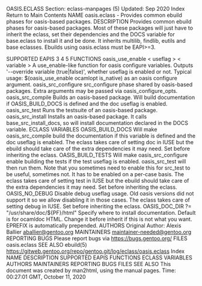 OASIS.ECLASS
Section: eclass-manpages (5)
Updated: Sep 2020
Index Return to Main Contents
NAME
oasis.eclass - Provides common ebuild phases for oasis-based packages.
DESCRIPTION
Provides common ebuild phases for oasis-based packages. Most of these packages will just have to inherit the eclass, set their dependencies and the DOCS variable for base.eclass to install it and be done.
It inherits multilib, findlib, eutils and base eclasses. Ebuilds using oasis.eclass must be EAPI>=3.

SUPPORTED EAPIS
3 4 5
FUNCTIONS
oasis_use_enable < useflag > < variable >
A use_enable-like function for oasis configure variables. Outputs '--override variable (true|false)', whether useflag is enabled or not. Typical usage: $(oasis_use_enable ocamlopt is_native) as an oasis configure argument.
oasis_src_configure
src_configure phase shared by oasis-based packages. Extra arguments may be passed via oasis_configure_opts.
oasis_src_compile
Builds an oasis-based package. Will build documentation if OASIS_BUILD_DOCS is defined and the doc useflag is enabled.
oasis_src_test
Runs the testsuite of an oasis-based package.
oasis_src_install
Installs an oasis-based package. It calls base_src_install_docs, so will install documentation declared in the DOCS variable.
ECLASS VARIABLES
OASIS_BUILD_DOCS
Will make oasis_src_compile build the documentation if this variable is defined and the doc useflag is enabled. The eclass takes care of setting doc in IUSE but the ebuild should take care of the extra dependencies it may need. Set before inheriting the eclass.
OASIS_BUILD_TESTS
Will make oasis_src_configure enable building the tests if the test useflag is enabled. oasis_src_test will then run them. Note that you sometimes need to enable this for src_test to be useful, sometimes not. It has to be enabled on a per-case basis. The eclass takes care of setting test in IUSE but the ebuild should take care of the extra dependencies it may need. Set before inheriting the eclass.
OASIS_NO_DEBUG
Disable debug useflag usage. Old oasis versions did not support it so we allow disabling it in those cases. The eclass takes care of setting debug in IUSE. Set before inheriting the eclass.
OASIS_DOC_DIR ?= "/usr/share/doc/${PF}/html"
Specify where to install documentation. Default is for ocamldoc HTML. Change it before inherit if this is not what you want. EPREFIX is automatically prepended.
AUTHORS
Original Author: Alexis Ballier <aballier@gentoo.org>
MAINTAINERS
maintainer-needed@gentoo.org
REPORTING BUGS
Please report bugs via https://bugs.gentoo.org/
FILES
oasis.eclass
SEE ALSO
ebuild(5)
https://gitweb.gentoo.org/repo/gentoo.git/log/eclass/oasis.eclass
Index
NAME
DESCRIPTION
SUPPORTED EAPIS
FUNCTIONS
ECLASS VARIABLES
AUTHORS
MAINTAINERS
REPORTING BUGS
FILES
SEE ALSO
This document was created by man2html, using the manual pages.
Time: 00:27:01 GMT, October 11, 2020
